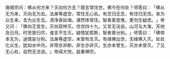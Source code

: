 唐顺宗问：佛从何方来？灭向何方去？既言常住世，佛今在何处？师答曰：​「佛从无为来，灭向无为去。法身等虚空，常住无心处。有念归无念，有住归无住。来为众生来，去为众生去。清净真如海，湛然体常住。智者善思惟，更勿生疑虑。​」帝又问：​「佛向王宫生，灭向双林灭。住世四十九，又言无法说。山河与大海，天地及日月。时至皆归尽，谁言不生灭。疑情犹若斯，智者善分别。​」师答曰：​「佛体本无为，迷情妄分别。法身等虚空，未曾有生灭。有缘佛出世，无缘佛入灭。处处化众生，犹如水中月。非常亦非断，非生亦非灭。生亦未曾生，灭亦未曾灭。了见无心处，自然无法说。​」帝闻大悦，益重禅宗。